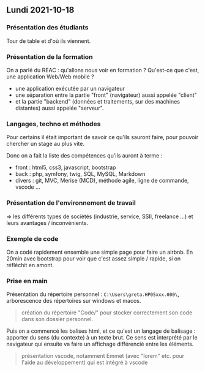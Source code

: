 ## Lundi 2021-10-18

### Présentation des étudiants

Tour de table et d'où ils viennent.

### Présentation de la formation

On a parlé du REAC : qu'allons nous voir en formation ? Qu'est-ce que c'est, une application Web/Web mobile ?

* une application exécutée par un navigateur
* une séparation entre la partie "front" (navigateur) aussi appelée "client"
* et la partie "backend" (données et traitements, sur des machines distantes) aussi appelée "serveur".

### Langages, techno et méthodes

Pour certains il était important de savoir ce qu'ils sauront faire, pour pouvoir chercher un stage au plus vite.

Donc on a fait la liste des compétences qu'ils auront à terme :

* front : html5, css3, javascript, bootstrap
* back : php, symfony, twig, SQL, MySQL, Markdown
* divers : git, MVC, Merise (MCD), méthode agile, ligne de commande, vscode ...

### Présentation de l'environnement de travail

=> les différents types de sociétés (industrie, service, SSII, freelance ...) et leurs avantages / inconvénients.

### Exemple de code

On a codé rapidement ensemble une simple page pour faire un airbnb. En 20min avec bootstrap pour voir que c'est assez simple / rapide, si on réfléchit en amont.

### Prise en main

Présentation du répertoire personnel : `C:\Users\greta.HP05xxx.000\`, arborescence des répertoires sur windows et macos.

> création du répertoire "Code/" pour stocker correctement son code dans son dossier personnel.

Puis on a commencé les balises html, et ce qu'est un langage de balisage : apporter du sens (du contexte) à un texte brut. Ce sens est interprété par le navigateur qui ensuite va faire un affichage différencié entre les éléments.

> présentation vscode, notamment Emmet (avec "lorem" etc. pour l'aide au développement) qui est intégré à vscode
